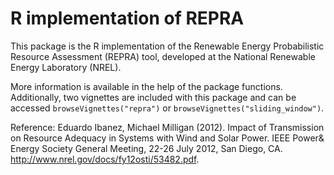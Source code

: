 # R implementation of REPRA

This package is the R implementation of the Renewable Energy Probabilistic Resource Assessment (REPRA) tool, developed at the National Renewable Energy Laboratory (NREL).

More information is available in the help of the package functions. Additionally, two vignettes are included with this package and can be accessed `browseVignettes("repra")` or `browseVignettes("sliding_window")`.

Reference:
Eduardo Ibanez, Michael Milligan (2012). Impact of Transmission on Resource Adequacy in Systems with Wind and Solar Power. IEEE Power& Energy Society General Meeting, 22-26 July 2012, San Diego, CA. http://www.nrel.gov/docs/fy12osti/53482.pdf.
